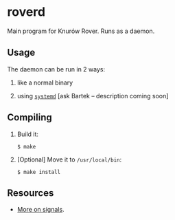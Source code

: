 # roverd

Main program for Knurów Rover. Runs as a daemon.

## Usage

The daemon can be run in 2 ways:

1. like a normal binary

2. using [`systemd`](https://wiki.archlinux.org/title/systemd) [ask Bartek – description coming soon]

## Compiling

1. Build it:

   `$ make`

2. [Optional] Move it to `/usr/local/bin`:

   `$ make install`

## Resources

- [More on signals](https://www.gnu.org/software/libc/manual/html_node/Termination-Signals.html).
